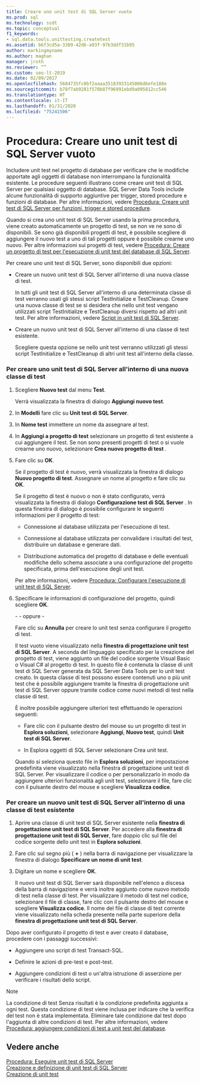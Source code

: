 ```yaml
---
title: Creare uno unit test di SQL Server vuoto
ms.prod: sql
ms.technology: ssdt
ms.topic: conceptual
f1_keywords:
- sql.data.tools.unittesting.createtest
ms.assetid: b6f3cd5a-3389-42d6-a93f-97b3ddf31b95
author: markingmyname
ms.author: maghan
manager: jroth
ms.reviewer: “”
ms.custom: seo-lt-2019
ms.date: 02/09/2017
ms.openlocfilehash: 5684735fc0bf2aaaa35183933145006d6efe188e
ms.sourcegitcommit: b78f7ab9281f570b87f96991ebd9a095812cc546
ms.translationtype: HT
ms.contentlocale: it-IT
ms.lasthandoff: 01/31/2020
ms.locfileid: "75241506"
---
```

# <a name="how-to-create-an-empty-sql-server-unit-test"></a>Procedura: Creare uno unit test di SQL Server vuoto

Includere unit test nel progetto di database per verificare che le modifiche apportate agli oggetti di database non interrompano la funzionalità esistente. Le procedure seguenti illustrano come creare unit test di SQL Server per qualsiasi oggetto di database. SQL Server Data Tools include alcune funzionalità di supporto aggiuntive per trigger, stored procedure e funzioni di database. Per altre informazioni, vedere [Procedura: Creare unit test di SQL Server per funzioni, trigger e stored procedure](../ssdt/how-to-create-unit-tests-for-functions-triggers-stored-procedures.md).  
  
Quando si crea uno unit test di SQL Server usando la prima procedura, viene creato automaticamente un progetto di test, se non ve ne sono di disponibili. Se sono già disponibili progetti di test, è possibile scegliere di aggiungere il nuovo test a uno di tali progetti oppure è possibile crearne uno nuovo. Per altre informazioni sui progetti di test, vedere [Procedura: Creare un progetto di test per l'esecuzione di unit test del database di SQL Server](../ssdt/how-to-create-a-test-project-for-sql-server-database-unit-testing.md).  
  
Per creare uno unit test di SQL Server, sono disponibili due opzioni:  
  
-   Creare un nuovo unit test di SQL Server all'interno di una nuova classe di test.  
  
    In tutti gli unit test di SQL Server all'interno di una determinata classe di test verranno usati gli stessi script TestInitialize e TestCleanup. Creare una nuova classe di test se si desidera che nello unit test vengano utilizzati script TestInitialize e TestCleanup diversi rispetto ad altri unit test. Per altre informazioni, vedere [Script in unit test di SQL Server](../ssdt/scripts-in-sql-server-unit-tests.md).  
  
-   Creare un nuovo unit test di SQL Server all'interno di una classe di test esistente.  
  
    Scegliere questa opzione se nello unit test verranno utilizzati gli stessi script TestInitialize e TestCleanup di altri unit test all'interno della classe.  
  
### <a name="to-create-a-sql-server-unit-test-inside-a-new-test-class"></a>Per creare uno unit test di SQL Server all'interno di una nuova classe di test  
  
1.  Scegliere **Nuovo test** dal menu **Test**.  
  
    Verrà visualizzata la finestra di dialogo **Aggiungi nuovo test**.  
  
2.  In **Modelli** fare clic su **Unit test di SQL Server**.  
  
3.  In **Nome test** immettere un nome da assegnare al test.  
  
4.  In **Aggiungi a progetto di test** selezionare un progetto di test esistente a cui aggiungere il test. Se non sono presenti progetti di test o si vuole crearne uno nuovo, selezionare **Crea nuovo progetto di test <language>** .  
  
5.  Fare clic su **OK**.  
  
    Se il progetto di test è nuovo, verrà visualizzata la finestra di dialogo **Nuovo progetto di test**. Assegnare un nome al progetto e fare clic su **OK**.  
  
    Se il progetto di test è nuovo o non è stato configurato, verrà visualizzata la finestra di dialogo **Configurazione test di SQL Server<ProjectName>** . In questa finestra di dialogo è possibile configurare le seguenti informazioni per il progetto di test:  
  
    -   Connessione al database utilizzata per l'esecuzione di test.  
  
    -   Connessione al database utilizzata per convalidare i risultati del test, distribuire un database e generare dati.  
  
    -   Distribuzione automatica del progetto di database e delle eventuali modifiche dello schema associate a una configurazione del progetto specificata, prima dell'esecuzione degli unit test.  
  
    Per altre informazioni, vedere [Procedura: Configurare l'esecuzione di unit test di SQL Server](../ssdt/how-to-configure-sql-server-unit-test-execution.md).  
  
6.  Specificare le informazioni di configurazione del progetto, quindi scegliere **OK**.  
  
    \- - oppure -  
  
    Fare clic su **Annulla** per creare lo unit test senza configurare il progetto di test.  
  
    Il test vuoto viene visualizzato nella **finestra di progettazione unit test di SQL Server**. A seconda del linguaggio specificato per la creazione del progetto di test, viene aggiunto un file del codice sorgente Visual Basic o Visual C\# al progetto di test. In questo file è contenuta la classe di unit test di SQL Server generata da SQL Server Data Tools per lo unit test creato. In questa classe di test possono essere contenuti uno o più unit test che è possibile aggiungere tramite la finestra di progettazione unit test di SQL Server oppure tramite codice come nuovi metodi di test nella classe di test.  
  
    È inoltre possibile aggiungere ulteriori test effettuando le operazioni seguenti:  
  
    -   Fare clic con il pulsante destro del mouse su un progetto di test in **Esplora soluzioni**, selezionare **Aggiungi**, **Nuovo test**, quindi **Unit test di SQL Server**.  
  
    -   In Esplora oggetti di SQL Server selezionare Crea unit test.  
  
    Quando si seleziona questo file in **Esplora soluzioni**, per impostazione predefinita viene visualizzato nella finestra di progettazione unit test di SQL Server. Per visualizzare il codice o per personalizzarlo in modo da aggiungere ulteriori funzionalità agli unit test, selezionare il file, fare clic con il pulsante destro del mouse e scegliere **Visualizza codice**.  
  
### <a name="to-create-a-sql-server-unit-test-inside-an-existing-test-class"></a>Per creare un nuovo unit test di SQL Server all'interno di una classe di test esistente  
  
1.  Aprire una classe di unit test di SQL Server esistente nella **finestra di progettazione unit test di SQL Server**. Per accedere alla **finestra di progettazione unit test di SQL Server**, fare doppio clic sul file del codice sorgente dello unit test in **Esplora soluzioni**.  
  
2.  Fare clic sul segno più ( **+** ) nella barra di navigazione per visualizzare la finestra di dialogo **Specificare un nome di unit test**.  
  
3.  Digitare un nome e scegliere **OK**.  
  
    Il nuovo unit test di SQL Server sarà disponibile nell'elenco a discesa della barra di navigazione e verrà inoltre aggiunto come nuovo metodo di test nella classe di test. Per visualizzare il metodo di test nel codice, selezionare il file di classe, fare clic con il pulsante destro del mouse e scegliere **Visualizza codice**. Il nome del file di classe di test corrente viene visualizzato nella scheda presente nella parte superiore della **finestra di progettazione unit test di SQL Server**.  
  
Dopo aver configurato il progetto di test e aver creato il database, procedere con i passaggi successivi:  
  
-   Aggiungere uno script di test Transact\-SQL.  
  
-   Definire le azioni di pre-test e post-test.  
  
-   Aggiungere condizioni di test o un'altra istruzione di asserzione per verificare i risultati dello script.  
  
> [!NOTE]  
> La condizione di test Senza risultati è la condizione predefinita aggiunta a ogni test. Questa condizione di test viene inclusa per indicare che la verifica del test non è stata implementata. Eliminare tale condizione dal test dopo l'aggiunta di altre condizioni di test. Per altre informazioni, vedere [Procedura: aggiungere condizioni di test a unit test del database](https://msdn.microsoft.com/library/aa833242(VS.100).aspx).  
  
## <a name="see-also"></a>Vedere anche  
[Procedura: Eseguire unit test di SQL Server](../ssdt/how-to-run-sql-server-unit-tests.md)  
[Creazione e definizione di unit test di SQL Server](../ssdt/creating-and-defining-sql-server-unit-tests.md)  
[Creazione di unit test](https://msdn.microsoft.com/library/ms182523(VS.90).aspx)  
  
